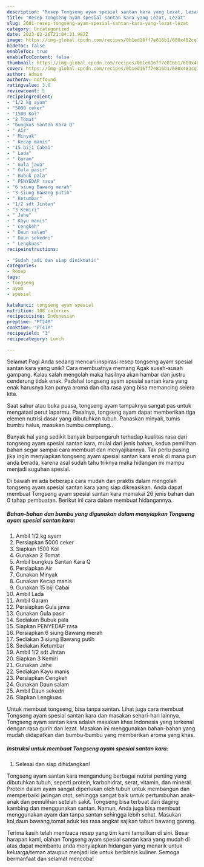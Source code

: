 ```yaml
---
description: "Resep Tongseng ayam spesial santan kara yang Lezat, Lezat"
title: "Resep Tongseng ayam spesial santan kara yang Lezat, Lezat"
slug: 2601-resep-tongseng-ayam-spesial-santan-kara-yang-lezat-lezat
category: Uncategorized
date: 2023-02-26T21:04:31.982Z
image: https://img-global.cpcdn.com/recipes/0b1ed16ff7e816b1/680x482cq70/tongseng-ayam-spesial-santan-kara-foto-resep-utama.jpg
hideToc: false
enableToc: true
enableTocContent: false
thumbnail: https://img-global.cpcdn.com/recipes/0b1ed16ff7e816b1/680x482cq70/tongseng-ayam-spesial-santan-kara-foto-resep-utama.jpg
cover: https://img-global.cpcdn.com/recipes/0b1ed16ff7e816b1/680x482cq70/tongseng-ayam-spesial-santan-kara-foto-resep-utama.jpg
author: Admin
authorAv: notfound
ratingvalue: 3.8
reviewcount: 5
recipeingredient:
- "1/2 kg ayam"
- "5000 ceker"
- "1500 Kol"
- "2 Tomat"
- "bungkus Santan Kara Q"
- " Air"
- " Minyak"
- " Kecap manis"
- "15 biji Cabai"
- " Lada"
- " Garam"
- " Gula jawa"
- " Gula pasir"
- " Bubuk pala"
- " PENYEDAP rasa"
- "6 siung Bawang merah"
- "3 siung Bawang putih"
- " Ketumbar"
- "1/2 sdt Jintan"
- "3 Kemiri"
- " Jahe"
- " Kayu manis"
- " Cengkeh"
- " Daun salam"
- " Daun sekedri"
- " Lengkuas"
recipeinstructions:

- "Sudah jadi dan siap dinikmati!"
categories:
- Resep
tags:
- tongseng
- ayam
- spesial

katakunci: tongseng ayam spesial 
nutrition: 108 calories
recipecuisine: Indonesian
preptime: "PT24M"
cooktime: "PT41M"
recipeyield: "3"
recipecategory: Lunch

---
```



Selamat Pagi Anda sedang mencari inspirasi resep tongseng ayam spesial santan kara yang unik? Cara membuatnya memang Agak susah-susah gampang. Kalau salah mengolah maka hasilnya akan hambar dan justru cenderung tidak enak. Padahal tongseng ayam spesial santan kara yang enak harusnya kan punya aroma dan cita rasa yang bisa memancing selera kita.


Saat sahur atau buka puasa, tongseng ayam tampaknya sangat pas untuk mengatasi perut laparmu. Pasalnya, tongseng ayam dapat memberikan tiga elemen nutrisi dasar yang dibutuhkan tubuh. Panaskan minyak, tumis bumbu halus, masukan bumbu cemplung..

Banyak hal yang sedikit banyak berpengaruh terhadap kualitas rasa dari tongseng ayam spesial santan kara, mulai dari jenis bahan, kedua pemilihan bahan segar sampai cara membuat dan menyajikannya. Tak perlu pusing jika ingin menyiapkan tongseng ayam spesial santan kara enak di mana pun anda berada, karena asal sudah tahu triknya maka hidangan ini mampu menjadi suguhan spesial.


Di bawah ini ada beberapa cara mudah dan praktis dalam mengolah tongseng ayam spesial santan kara yang siap dikreasikan. Anda dapat membuat Tongseng ayam spesial santan kara memakai 26 jenis bahan dan 0 tahap pembuatan. Berikut ini cara dalam membuat hidangannya.

<!--inarticleads1-->

##### Bahan-bahan dan bumbu yang digunakan dalam menyiapkan Tongseng ayam spesial santan kara:

1. Ambil 1/2 kg ayam
1. Persiapkan 5000 ceker
1. Siapkan 1500 Kol
1. Gunakan 2 Tomat
1. Ambil bungkus Santan Kara Q
1. Persiapkan  Air
1. Gunakan  Minyak
1. Gunakan  Kecap manis
1. Gunakan 15 biji Cabai
1. Ambil  Lada
1. Ambil  Garam
1. Persiapkan  Gula jawa
1. Gunakan  Gula pasir
1. Sediakan  Bubuk pala
1. Siapkan  PENYEDAP rasa
1. Persiapkan 6 siung Bawang merah
1. Sediakan 3 siung Bawang putih
1. Sediakan  Ketumbar
1. Ambil 1/2 sdt Jintan
1. Siapkan 3 Kemiri
1. Gunakan  Jahe
1. Sediakan  Kayu manis
1. Persiapkan  Cengkeh
1. Gunakan  Daun salam
1. Ambil  Daun sekedri
1. Siapkan  Lengkuas


Untuk membuat tongseng, bisa tanpa santan. Lihat juga cara membuat Tongseng ayam spesial santan kara dan masakan sehari-hari lainnya. Tongseng ayam santan kara adalah masakan khas Indonesia yang terkenal dengan rasa gurih dan lezat. Masakan ini menggunakan bahan-bahan yang mudah didapatkan dan bumbu-bumbu yang memberikan aroma yang khas. 

<!--inarticleads2-->

##### Instruksi untuk membuat Tongseng ayam spesial santan kara:


1. Selesai dan siap dihidangkan!

Tongseng ayam santan kara mengandung berbagai nutrisi penting yang dibutuhkan tubuh, seperti protein, karbohidrat, serat, vitamin, dan mineral. Protein dalam ayam sangat diperlukan oleh tubuh untuk membangun dan memperbaiki jaringan otot, sehingga sangat baik untuk pertumbuhan anak-anak dan pemulihan setelah sakit. Tongseng bisa terbuat dari daging kambing dan menggunakan santan. Namun, Anda juga bisa membuat menggunakan ayam dan tanpa santan sehingga lebih sehat. Masukan kol,daun bawang,tomat aduk tes rasa angkat sajikan taburi bawang goreng. 

Terima kasih telah membaca resep yang tim kami tampilkan di sini. Besar harapan kami, olahan Tongseng ayam spesial santan kara yang mudah di atas dapat membantu anda menyiapkan hidangan yang menarik untuk keluarga/teman ataupun menjadi ide untuk berbisnis kuliner. Semoga bermanfaat dan selamat mencoba!
